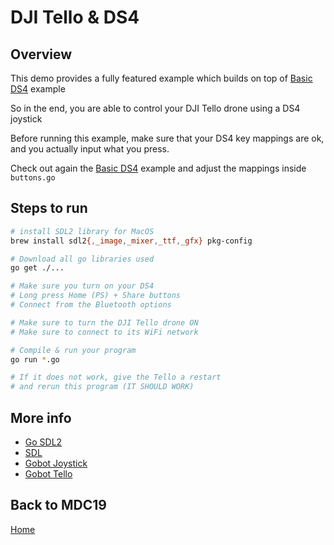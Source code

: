 # DJI Tello & DS4

## Overview

This demo provides a fully featured example which
builds on top of
[Basic DS4](https://github.com/steevehook/mdc19/tree/master/demos/basic-ds4)
example

So in the end, you are able to control your DJI Tello drone
using a DS4 joystick

Before running this example, make sure that your DS4
key mappings are ok, and you actually input what you press.

Check out again the
[Basic DS4](https://github.com/steevehook/mdc19/tree/master/demos/basic-ds4)
example and adjust the mappings inside `buttons.go`


## Steps to run

```bash
# install SDL2 library for MacOS
brew install sdl2{,_image,_mixer,_ttf,_gfx} pkg-config

# Download all go libraries used
go get ./...

# Make sure you turn on your DS4
# Long press Home (PS) + Share buttons
# Connect from the Bluetooth options

# Make sure to turn the DJI Tello drone ON
# Make sure to connect to its WiFi network

# Compile & run your program
go run *.go

# If it does not work, give the Tello a restart
# and rerun this program (IT SHOULD WORK)
```
 
## More info

- [Go SDL2](https://github.com/veandco/go-sdl2)
- [SDL](https://www.libsdl.org/)
- [Gobot Joystick](https://gobot.io/documentation/platforms/joystick/)
- [Gobot Tello](https://gobot.io/documentation/platforms/tello/)

## Back to MDC19

[Home](https://github.com/steevehook/mdc19)
